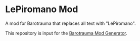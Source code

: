 # LePiromano Mod

A mod for Barotrauma that replaces all text with "LePiromano".

This repository is input for the [Barotrauma Mod Generator](https://github.com/Jlobblet/Barotrauma-Mod-Generator).

